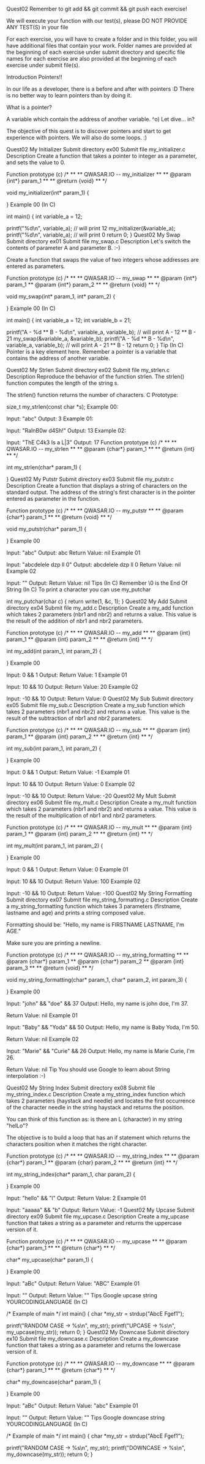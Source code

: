 Quest02
Remember to git add && git commit && git push each exercise!

We will execute your function with our test(s), please DO NOT PROVIDE ANY TEST(S) in your file

For each exercise, you will have to create a folder and in this folder, you will have additional files that contain your work. Folder names are provided at the beginning of each exercise under submit directory and specific file names for each exercise are also provided at the beginning of each exercise under submit file(s).

Introduction
Pointers!!

In our life as a developer, there is a before and after with pointers :D
There is no better way to learn pointers than by doing it.

What is a pointer?

A variable which contain the address of another variable.
^o)
Let dive... in?

The objective of this quest is to discover pointers and start to get experience with pointers.
We will also do some loops. :)

Quest02	My Initializer
Submit directory	ex00
Submit file	my_initializer.c
Description
Create a function that takes a pointer to integer as a parameter, and sets the value to 0.

Function prototype (c)
/*
**
** QWASAR.IO -- my_initializer
**
** @param {int*} param_1
**
** @return {void}
**
*/

void my_initializer(int* param_1)
{

}
Example 00 (In C)

int main() {
  int variable_a = 12;

  printf("%d\n", variable_a); // will print 12
  my_initializer(&variable_a);
  printf("%d\n", variable_a); // will print 0
  return 0;
}
Quest02	My Swap
Submit directory	ex01
Submit file	my_swap.c
Description
Let's switch the contents of parameter A and parameter B. :-)

Create a function that swaps the value of two integers whose addresses are entered as parameters.

Function prototype (c)
/*
**
** QWASAR.IO -- my_swap
**
** @param {int*} param_1
** @param {int*} param_2
**
** @return {void}
**
*/

void my_swap(int* param_1, int* param_2)
{

}
Example 00 (In C)

int main() {
  int variable_a = 12;
  int variable_b = 21;

  printf("A - %d ** B - %d\n", variable_a, variable_b); // will print A - 12 ** B - 21
  my_swap(&variable_a, &variable_b);
  printf("A - %d ** B - %d\n", variable_a, variable_b); // will print A - 21 ** B - 12
  return 0;
}
Tip
(In C)
Pointer is a key element here. Remember a pointer is a variable that contains the address of another variable.

Quest02	My Strlen
Submit directory	ex02
Submit file	my_strlen.c
Description
Reproduce the behavior of the function strlen.
The strlen() function computes the length of the string s.

The strlen() function returns the number of characters.
C Prototype:

size_t my_strlen(const char *s);
Example 00:

Input: "abc"
Output: 3
Example 01:

Input: "RaInB0w d4Sh!"
Output: 13
Example 02:

Input: "ThE C4k3 Is a L|3"
Output: 17
Function prototype (c)
/*
**
** QWASAR.IO -- my_strlen
**
** @param {char*} param_1
**
** @return {int}
**
*/

int my_strlen(char* param_1)
{

}
Quest02	My Putstr
Submit directory	ex03
Submit file	my_putstr.c
Description
Create a function that displays a string of characters on the standard output.
The address of the string's first character is in the pointer entered as
parameter in the function.

Function prototype (c)
/*
**
** QWASAR.IO -- my_putstr
**
** @param {char*} param_1
**
** @return {void}
**
*/

void my_putstr(char* param_1)
{

}
Example 00

Input: "abc"
Output: abc
Return Value: nil
Example 01

Input: "abcdelele dzp ll 0"
Output: abcdelele dzp ll 0
Return Value: nil
Example 02

Input: ""
Output: 
Return Value: nil
Tips
(In C)
Remember \0 is the End Of String
(In C)
To print a character you can use my_putchar

int my_putchar(char c) {
  return write(1, &c, 1);
}
Quest02	My Add
Submit directory	ex04
Submit file	my_add.c
Description
Create a my_add function which takes 2 parameters (nbr1 and nbr2) and returns a value.
This value is the result of the addition of nbr1 and nbr2 parameters.

Function prototype (c)
/*
**
** QWASAR.IO -- my_add
**
** @param {int} param_1
** @param {int} param_2
**
** @return {int}
**
*/

int my_add(int param_1, int param_2)
{

}
Example 00

Input: 0 && 1
Output: 
Return Value: 1
Example 01

Input: 10 && 10
Output: 
Return Value: 20
Example 02

Input: -10 && 10
Output: 
Return Value: 0
Quest02	My Sub
Submit directory	ex05
Submit file	my_sub.c
Description
Create a my_sub function which takes 2 parameters (nbr1 and nbr2) and returns a value.
This value is the result of the subtraction of nbr1 and nbr2 parameters.

Function prototype (c)
/*
**
** QWASAR.IO -- my_sub
**
** @param {int} param_1
** @param {int} param_2
**
** @return {int}
**
*/

int my_sub(int param_1, int param_2)
{

}
Example 00

Input: 0 && 1
Output: 
Return Value: -1
Example 01

Input: 10 && 10
Output: 
Return Value: 0
Example 02

Input: -10 && 10
Output: 
Return Value: -20
Quest02	My Mult
Submit directory	ex06
Submit file	my_mult.c
Description
Create a my_mult function which takes 2 parameters (nbr1 and nbr2) and returns a value.
This value is the result of the multiplication of nbr1 and nbr2 parameters.

Function prototype (c)
/*
**
** QWASAR.IO -- my_mult
**
** @param {int} param_1
** @param {int} param_2
**
** @return {int}
**
*/

int my_mult(int param_1, int param_2)
{

}
Example 00

Input: 0 && 1
Output: 
Return Value: 0
Example 01

Input: 10 && 10
Output: 
Return Value: 100
Example 02

Input: -10 && 10
Output: 
Return Value: -100
Quest02	My String Formatting
Submit directory	ex07
Submit file	my_string_formatting.c
Description
Create a my_string_formatting function which takes 3 parameters (firstname, lastname and age) and prints a string composed value.

Formatting should be: "Hello, my name is FIRSTNAME LASTNAME, I'm AGE."

Make sure you are printing a newline.

Function prototype (c)
/*
**
** QWASAR.IO -- my_string_formatting
**
** @param {char*} param_1
** @param {char*} param_2
** @param {int} param_3
**
** @return {void}
**
*/

void my_string_formatting(char* param_1, char* param_2, int param_3)
{

}
Example 00

Input: "john" && "doe" && 37
Output: Hello, my name is john doe, I'm 37.

Return Value: nil
Example 01

Input: "Baby" && "Yoda" && 50
Output: Hello, my name is Baby Yoda, I'm 50.

Return Value: nil
Example 02

Input: "Marie" && "Curie" && 26
Output: Hello, my name is Marie Curie, I'm 26.

Return Value: nil
Tip
You should use Google to learn about String interpolation :-)

Quest02	My String Index
Submit directory	ex08
Submit file	my_string_index.c
Description
Create a my_string_index function which takes 2 parameters (haystack and needle) and locates the first occurrence of the character needle in the string haystack and returns the position.

You can think of this function as: is there an L (character) in my string "helLo"?

The objective is to build a loop that has an if statement which returns the characters position when it matches the right character.

Function prototype (c)
/*
**
** QWASAR.IO -- my_string_index
**
** @param {char*} param_1
** @param {char} param_2
**
** @return {int}
**
*/

int my_string_index(char* param_1, char param_2)
{

}
Example 00

Input: "hello" && "l"
Output: 
Return Value: 2
Example 01

Input: "aaaaa" && "b"
Output: 
Return Value: -1
Quest02	My Upcase
Submit directory	ex09
Submit file	my_upcase.c
Description
Create a my_upcase function that takes a string as a parameter and returns the uppercase version of it.

Function prototype (c)
/*
**
** QWASAR.IO -- my_upcase
**
** @param {char*} param_1
**
** @return {char*}
**
*/

char* my_upcase(char* param_1)
{

}
Example 00

Input: "aBc"
Output: 
Return Value: "ABC"
Example 01

Input: ""
Output: 
Return Value: ""
Tips
Google upcase string YOURCODINGLANGUAGE
(In C)

/*
Example of main
*/
int main() {
  char *my_str = strdup("AbcE Fgef1");
  
  printf("RANDOM CASE -> %s\n", my_str);
  printf("UPCASE      -> %s\n", my_upcase(my_str));
  return 0;
}
Quest02	My Downcase
Submit directory	ex10
Submit file	my_downcase.c
Description
Create a my_downcase function that takes a string as a parameter and returns the lowercase version of it.

Function prototype (c)
/*
**
** QWASAR.IO -- my_downcase
**
** @param {char*} param_1
**
** @return {char*}
**
*/

char* my_downcase(char* param_1)
{

}
Example 00

Input: "aBc"
Output: 
Return Value: "abc"
Example 01

Input: ""
Output: 
Return Value: ""
Tips
Google downcase string YOURCODINGLANGUAGE
(In C)

/*
Example of main
*/
int main() {
  char *my_str = strdup("AbcE Fgef1");
  
  printf("RANDOM CASE -> %s\n", my_str);
  printf("DOWNCASE    -> %s\n", my_downcase(my_str));
  return 0;
}
